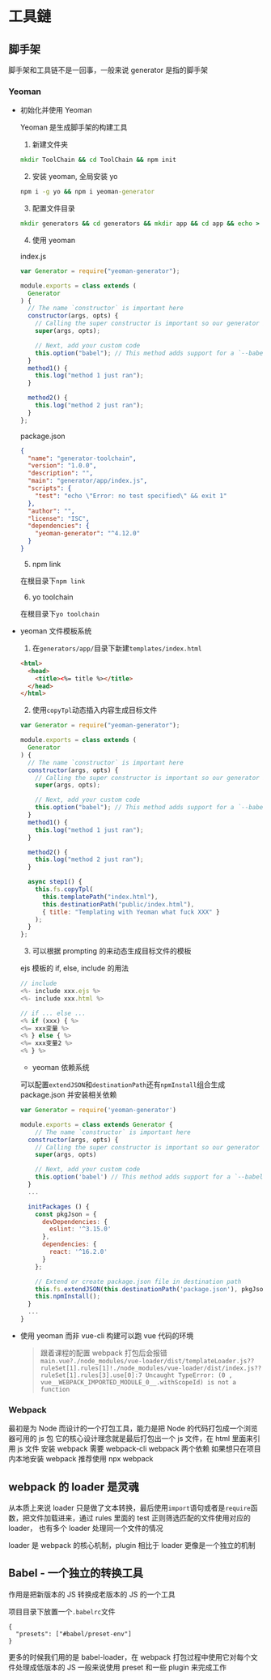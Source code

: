 # 工具鏈

## 脚手架

脚手架和工具链不是一回事，一般来说 generator 是指的脚手架

### Yeoman

- 初始化并使用 Yeoman

  Yeoman 是生成脚手架的构建工具

  1. 新建文件夹

  ```cmd
  mkdir ToolChain && cd ToolChain && npm init
  ```

  2. 安装 yeoman, 全局安装 yo

  ```cmd
  npm i -g yo && npm i yeoman-generator
  ```

  3. 配置文件目录

  ```cmd
  mkdir generators && cd generators && mkdir app && cd app && echo > index.js
  ```

  4. 使用 yeoman

  index.js

  ```js
  var Generator = require("yeoman-generator");

  module.exports = class extends (
    Generator
  ) {
    // The name `constructor` is important here
    constructor(args, opts) {
      // Calling the super constructor is important so our generator is correctly set up
      super(args, opts);

      // Next, add your custom code
      this.option("babel"); // This method adds support for a `--babel` flag
    }
    method1() {
      this.log("method 1 just ran");
    }

    method2() {
      this.log("method 2 just ran");
    }
  };
  ```

  package.json

  ```JSON
  {
    "name": "generator-toolchain",
    "version": "1.0.0",
    "description": "",
    "main": "generator/app/index.js",
    "scripts": {
      "test": "echo \"Error: no test specified\" && exit 1"
    },
    "author": "",
    "license": "ISC",
    "dependencies": {
      "yeoman-generator": "^4.12.0"
    }
  }

  ```

  5. npm link

  在根目录下`npm link`

  6. yo toolchain

  在根目录下`yo toolchain`

- yeoman 文件模板系统

  1. 在`generators/app/`目录下新建`templates/index.html`

  ```html
  <html>
    <head>
      <title><%= title %></title>
    </head>
  </html>
  ```

  2. 使用`copyTpl`动态插入内容生成目标文件

  ```js
  var Generator = require("yeoman-generator");

  module.exports = class extends (
    Generator
  ) {
    // The name `constructor` is important here
    constructor(args, opts) {
      // Calling the super constructor is important so our generator is correctly set up
      super(args, opts);

      // Next, add your custom code
      this.option("babel"); // This method adds support for a `--babel` flag
    }
    method1() {
      this.log("method 1 just ran");
    }

    method2() {
      this.log("method 2 just ran");
    }

    async step1() {
      this.fs.copyTpl(
        this.templatePath("index.html"),
        this.destinationPath("public/index.html"),
        { title: "Templating with Yeoman what fuck XXX" }
      );
    }
  };
  ```

  3. 可以根据 prompting 的来动态生成目标文件的模板

  ejs 模板的 if, else, include 的用法

  ```js
  // include
  <%- include xxx.ejs %>
  <%- include xxx.html %>

  // if ... else ...
  <% if (xxx) { %>
  <%= xxx变量 %>
  <% } else { %>
  <%= xxx变量2 %>
  <% } %>

  ```

  - yeoman 依赖系统

  可以配置`extendJSON`和`destinationPath`还有`npmInstall`组合生成 package.json 并安装相关依赖

  ```js
  var Generator = require('yeoman-generator')

  module.exports = class extends Generator {
      // The name `constructor` is important here
    constructor(args, opts) {
      // Calling the super constructor is important so our generator is correctly set up
      super(args, opts)

      // Next, add your custom code
      this.option('babel') // This method adds support for a `--babel` flag
    }
    ...

    initPackages () {
      const pkgJson = {
        devDependencies: {
          eslint: '^3.15.0'
        },
        dependencies: {
          react: '^16.2.0'
        }
      };

      // Extend or create package.json file in destination path
      this.fs.extendJSON(this.destinationPath('package.json'), pkgJson);
      this.npmInstall();
    }
    ...
  }

  ```

- 使用 yeoman 而非 vue-cli 构建可以跑 vue 代码的环境

  > 跟着课程的配置 webpack 打包后会报错
  > `main.vue?./node_modules/vue-loader/dist/templateLoader.js??ruleSet[1].rules[1]!./node_modules/vue-loader/dist/index.js??ruleSet[1].rules[3].use[0]:7 Uncaught TypeError: (0 , vue__WEBPACK_IMPORTED_MODULE_0__.withScopeId) is not a function`

### Webpack

最初是为 Node 而设计的一个打包工具，能力是把 Node 的代码打包成一个浏览器可用的 js 包
它的核心设计理念就是最后打包出一个 js 文件，在 html 里面来引用 js 文件
安装 webpack 需要 webpack-cli webpack 两个依赖
如果想只在项目内本地安装 webpack 推荐使用 npx webpack

## webpack 的 loader 是灵魂

从本质上来说 loader 只是做了文本转换，最后使用`import`语句或者是`require`函数，把文件加载进来，通过 rules 里面的 test 正则筛选匹配的文件使用对应的 loader， 也有多个 loader 处理同一个文件的情况

loader 是 webpack 的核心机制，plugin 相比于 loader 更像是一个独立的机制

## Babel - 一个独立的转换工具

作用是把新版本的 JS 转换成老版本的 JS 的一个工具

项目目录下放置一个`.babelrc`文件

```
{
  "presets": ["#babel/preset-env"]
}
```

更多的时候我们用的是 babel-loader，在 webpack 打包过程中使用它对每个文件处理成低版本的 JS
一般来说使用 preset 和一些 plugin 来完成工作

